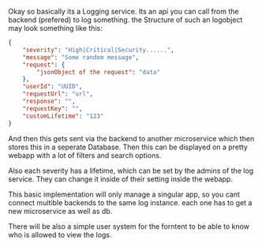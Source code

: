 Okay so basically its a Logging service. Its an api you can call from the backend (prefered) to log something. the Structure of such an logobject may look something like this: 

```json
{
    "severity": "High|Critical|Security......",
    "message": "Some random message",
    "request": {
        "jsonObject of the request": "data"
    },
    "userId": "UUID",
    "requestUrl": "url",
    "response": "",
    "requestKey": "",
    "customLifetime": "123"
}

```


And then this gets sent via the backend to another microservice which then stores this in a seperate Database. Then this can be displayed on a pretty webapp with a lot of filters and search options. 


Also each severity has a lifetime, which can be set by the admins of the log service. They can change it inside of their setting inside the webapp. 

This basic implementation will only manage a singular app, so you cant connect multible backends to the same log instance. each one has to get a new microservice as well as db. 

There will be also a simple user system for the forntent to be able to know who is allowed to view the logs. 